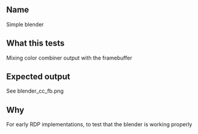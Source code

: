 ## Name
Simple blender

## What this tests
Mixing color combiner output with the framebuffer

## Expected output
See blender_cc_fb.png

## Why
For early RDP implementations, to test that the blender is working properly